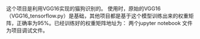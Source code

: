 这个项目是利用VGG16实现的猫狗识别的。
使用时，原始的VGG16（VGG16_tensorflow.py）是基础，其他项目都是基于这个模型训练出来的权重矩阵，正确率为95%。已经训练好的权重矩阵地址为：
两个jupyter notebook 文件为项目调试文件。
